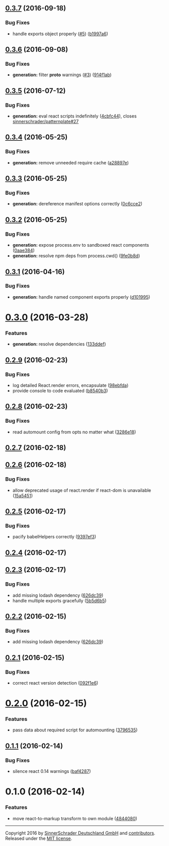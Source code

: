 <a name="0.3.7"></a>
## [0.3.7](https://github.com/sinnerschrader/patternplate-transform-react/compare/v0.3.6...v0.3.7) (2016-09-18)


### Bug Fixes

* handle exports object properly ([#5](https://github.com/sinnerschrader/patternplate-transform-react/issues/5)) ([b1997a6](https://github.com/sinnerschrader/patternplate-transform-react/commit/b1997a6))



<a name="0.3.6"></a>
## [0.3.6](https://github.com/sinnerschrader/patternplate-transform-react/compare/v0.3.5...v0.3.6) (2016-09-08)


### Bug Fixes

* **generation:** filter __proto__ warnings ([#3](https://github.com/sinnerschrader/patternplate-transform-react/issues/3)) ([914f1ab](https://github.com/sinnerschrader/patternplate-transform-react/commit/914f1ab))



<a name="0.3.5"></a>
## [0.3.5](https://github.com/sinnerschrader/patternplate-transform-react/compare/v0.3.4...v0.3.5) (2016-07-12)


### Bug Fixes

* **generation:** eval react scripts indefinitely ([4cbfc44](https://github.com/sinnerschrader/patternplate-transform-react/commit/4cbfc44)), closes [sinnerschrader/patternplate#27](https://github.com/sinnerschrader/patternplate/issues/27)



<a name="0.3.4"></a>
## [0.3.4](https://github.com/sinnerschrader/patternplate-transform-react/compare/v0.3.3...v0.3.4) (2016-05-25)


### Bug Fixes

* **generation:** remove unneeded require cache ([a28897e](https://github.com/sinnerschrader/patternplate-transform-react/commit/a28897e))



<a name="0.3.3"></a>
## [0.3.3](https://github.com/sinnerschrader/patternplate-transform-react/compare/v0.3.2...v0.3.3) (2016-05-25)


### Bug Fixes

* **generation:** dereference manifest options correctly ([0c6cce2](https://github.com/sinnerschrader/patternplate-transform-react/commit/0c6cce2))



<a name="0.3.2"></a>
## [0.3.2](https://github.com/sinnerschrader/patternplate-transform-react/compare/v0.3.1...v0.3.2) (2016-05-25)


### Bug Fixes

* **generation:** expose process.env to sandboxed react components ([0aae384](https://github.com/sinnerschrader/patternplate-transform-react/commit/0aae384))
* **generation:** resolve npm deps from process.cwd() ([9fe0b8d](https://github.com/sinnerschrader/patternplate-transform-react/commit/9fe0b8d))



<a name="0.3.1"></a>
## [0.3.1](https://github.com/sinnerschrader/patternplate-transform-react/compare/v0.3.0...v0.3.1) (2016-04-16)


### Bug Fixes

* **generation:** handle named component exports properly ([d101995](https://github.com/sinnerschrader/patternplate-transform-react/commit/d101995))



<a name="0.3.0"></a>
# [0.3.0](https://github.com/sinnerschrader/patternplate-transform-react/compare/v0.2.9...v0.3.0) (2016-03-28)


### Features

* **generation:** resolve dependencies ([133ddef](https://github.com/sinnerschrader/patternplate-transform-react/commit/133ddef))



<a name="0.2.9"></a>
## [0.2.9](https://github.com/sinnerschrader/patternplate-transform-react/compare/v0.2.8...v0.2.9) (2016-02-23)


### Bug Fixes

* log detailed React.render errors, encapsulate ([98ebfda](https://github.com/sinnerschrader/patternplate-transform-react/commit/98ebfda))
* provide console to code evaluated ([b8540b3](https://github.com/sinnerschrader/patternplate-transform-react/commit/b8540b3))



<a name="0.2.8"></a>
## [0.2.8](https://github.com/sinnerschrader/patternplate-transform-react/compare/v0.2.7...v0.2.8) (2016-02-23)


### Bug Fixes

* read automount config from opts no matter what ([3286e18](https://github.com/sinnerschrader/patternplate-transform-react/commit/3286e18))



<a name="0.2.7"></a>
## [0.2.7](https://github.com/sinnerschrader/patternplate-transform-react/compare/v0.2.6...v0.2.7) (2016-02-18)




<a name="0.2.6"></a>
## [0.2.6](https://github.com/sinnerschrader/patternplate-transform-react/compare/v0.2.5...v0.2.6) (2016-02-18)


### Bug Fixes

* allow deprecated usage of react.render if react-dom is unavailable ([15a5451](https://github.com/sinnerschrader/patternplate-transform-react/commit/15a5451))



<a name="0.2.5"></a>
## [0.2.5](https://github.com/sinnerschrader/patternplate-transform-react/compare/v0.2.4...v0.2.5) (2016-02-17)


### Bug Fixes

* pacify babelHelpers correctly ([9397ef3](https://github.com/sinnerschrader/patternplate-transform-react/commit/9397ef3))



<a name="0.2.4"></a>
## [0.2.4](https://github.com/sinnerschrader/patternplate-transform-react/compare/v0.2.3...v0.2.4) (2016-02-17)




<a name="0.2.3"></a>
## [0.2.3](https://github.com/sinnerschrader/patternplate-transform-react/compare/v0.2.1...v0.2.3) (2016-02-17)


### Bug Fixes

* add missing lodash dependency ([626dc39](https://github.com/sinnerschrader/patternplate-transform-react/commit/626dc39))
* handle multiple exports gracefully ([5b5d6b5](https://github.com/sinnerschrader/patternplate-transform-react/commit/5b5d6b5))



<a name="0.2.2"></a>
## [0.2.2](https://github.com/sinnerschrader/patternplate-transform-react/compare/v0.2.1...v0.2.2) (2016-02-15)


### Bug Fixes

* add missing lodash dependency ([626dc39](https://github.com/sinnerschrader/patternplate-transform-react/commit/626dc39))



<a name="0.2.1"></a>
## [0.2.1](https://github.com/sinnerschrader/patternplate-transform-react/compare/v0.2.0...v0.2.1) (2016-02-15)


### Bug Fixes

* correct react version detection ([092f1e6](https://github.com/sinnerschrader/patternplate-transform-react/commit/092f1e6))



<a name="0.2.0"></a>
# [0.2.0](https://github.com/sinnerschrader/patternplate-transform-react/compare/v0.1.1...v0.2.0) (2016-02-15)


### Features

* pass data about required script for automounting ([3796535](https://github.com/sinnerschrader/patternplate-transform-react/commit/3796535))



<a name="0.1.1"></a>
## [0.1.1](https://github.com/sinnerschrader/patternplate-transform-react/compare/v0.1.0...v0.1.1) (2016-02-14)


### Bug Fixes

* silence react 0.14 warnings ([baf4287](https://github.com/sinnerschrader/patternplate-transform-react/commit/baf4287))



<a name="0.1.0"></a>
# 0.1.0 (2016-02-14)


### Features

* move react-to-markup transform to own module ([4844080](https://github.com/sinnerschrader/patternplate-transform-react/commit/4844080))





---
Copyright 2016 by [SinnerSchrader Deutschland GmbH](https://github.com/sinnerschrader) and [contributors](./graphs/contributors). Released under the [MIT license]('./license.md').
